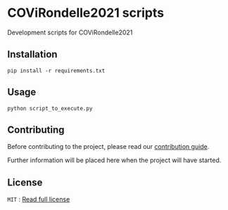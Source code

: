 # COViRondelle2021 scripts

Development scripts for COViRondelle2021

## Installation

```shell
pip install -r requirements.txt
```

## Usage

```shell
python script_to_execute.py
```

## Contributing

Before contributing to the project, please read our [contribution guide](CONTRIBUTING.md).

Further information will be placed here when the project will have started.

## License

`MIT` : [Read full license](LICENSE)
